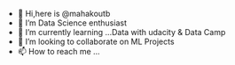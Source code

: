 - 👋 Hi,here is @mahakoutb
- 👀 I’m Data Science enthusiast 
- 🌱 I’m currently learning ...Data  with udacity & Data Camp 
- 💞️ I’m looking to collaborate on ML Projects
- 📫 How to reach me ...

<!---
mahakoutb/mahakoutb is a ✨ special ✨ repository because its `README.md` (this file) appears on your GitHub profile.
You can click the Preview link to take a look at your changes.
--->
